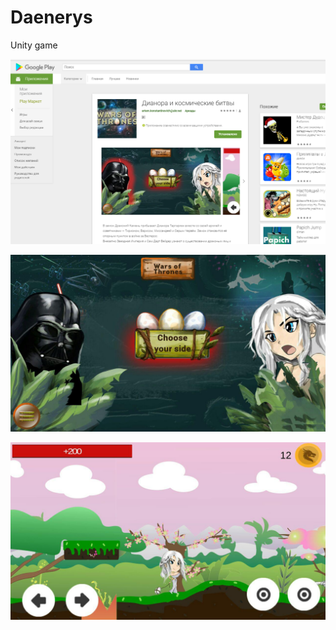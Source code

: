 # Daenerys
 Unity game
<p align="center">
  <img src="https://github.com/EsipovAleksandr/Daenerys/blob/Test/About/image.PNG" />
</p>
<p align="center">
  <img src="https://github.com/EsipovAleksandr/Daenerys/blob/Test/About/image2.jpg" />
</p>
<p align="center">
  <img src="https://github.com/EsipovAleksandr/Daenerys/blob/Test/About/image3.jpg" />
</p>
